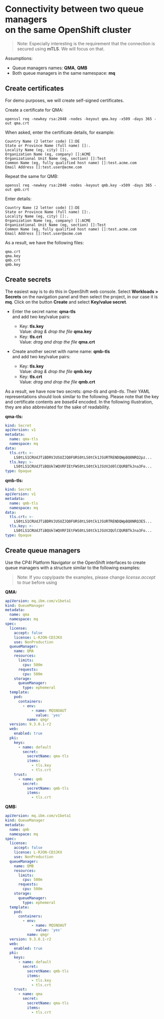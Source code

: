 
# Connectivity between two queue managers <br> on the same OpenShift cluster

>Note: Especially interesting is the requirement that the connection is secured using **mTLS**. We will focus on that.

Assumptions:
  - Queue managers names: **QMA**, **QMB**
  - Both queue managers in the same namespace: **mq**


## Create certificates

For demo purposes, we will create self-signed certificates.

Create a certificate for QMA:
```
openssl req -newkey rsa:2048 -nodes -keyout qma.key -x509 -days 365 -out qma.crt
```

When asked, enter the certificate details, for example:
```
Country Name (2 letter code) []:DE
State or Province Name (full name) []:.
Locality Name (eg, city) []:.
Organization Name (eg, company) []:ACME
Organizational Unit Name (eg, section) []:Test
Common Name (eg, fully qualified host name) []:test.acme.com
Email Address []:test.user@acme.com
```

Repeat the same for QMB:
```
openssl req -newkey rsa:2048 -nodes -keyout qmb.key -x509 -days 365 -out qmb.crt
```

Enter details:
```
Country Name (2 letter code) []:DE
State or Province Name (full name) []:.
Locality Name (eg, city) []:.
Organization Name (eg, company) []:ACME
Organizational Unit Name (eg, section) []:Test
Common Name (eg, fully qualified host name) []:test.acme.com
Email Address []:test.user@acme.com
```

As a result, we have the following files:
```
qma.crt
qma.key
qmb.crt
qmb.key    
```

## Create secrets

The easiest way is to do this in OpenShift web console. Select **Workloads > Secrets** on the navigation panel and then select the project, in our case it is **mq**. Click on the button **Create** and select **Key/value secret**. 

- Enter the secret name: **qma-tls** <br>
  and add two key/value pairs:
  - Key: **tls.key** <br>
    Value: *drag & drop the file* **qma.key**
  - Key: **tls.crt** <br>
    Value: *drag and drop the file* **qma.crt**


- Create another secret with name name: **qmb-tls** <br>
  and add two key/value pairs:
  - Key: **tls.key** <br>
    Value: *drag & drop the file* **qmb.key**
  - Key: **tls.crt** <br>
    Value: *drag and drop the file* **qmb.crt**

As a result, we have now two secrets: *qma-tls* and *qmb-tls*.
Their YAML representations should look similar to the following. Please note that the key and certificate contents are *base64* encoded. In the following illustration, they are also abbreviated for the sake of readability.

**qma-tls:**
```yaml
kind: Secret
apiVersion: v1
metadata:
  name: qma-tls
  namespace: mq
data:
  tls.crt: >-
    LS0tLS1CRUdJTiBDRVJUSUZJQ0FURS0tLS0tCk1JSURTRENDQWpBQ0NRQ2pz...
  tls.key: >-
    LS0tLS1CRUdJTiBQUklWQVRFIEtFWS0tLS0tCk1JSUV2d0lCQURBTkJna3Fo...
type: Opaque
```

**qmb-tls:**
```yaml
kind: Secret
apiVersion: v1
metadata:
  name: qmb-tls
  namespace: mq
data:
  tls.crt: >-
    LS0tLS1CRUdJTiBDRVJUSUZJQ0FURS0tLS0tCk1JSURTRENDQWpBQ0NRQ3E5...
  tls.key: >-
    LS0tLS1CRUdJTiBQUklWQVRFIEtFWS0tLS0tCk1JSUV2QUlCQURBTkJna3Fo...
type: Opaque

```


## Create queue managers

Use the CP4I Platform Navigator or the OpenShift interfaces to create queue managers with a structure similar to the following examples:

>Note: If you copy/paste the examples, please change *license.accept* to *true* before using 

**QMA:**
```yaml
apiVersion: mq.ibm.com/v1beta1
kind: QueueManager
metadata:
  name: qma
  namespace: mq
spec:
  license:
    accept: false
    license: L-RJON-CD3JKX
    use: NonProduction
  queueManager:
    name: QMA
    resources:
      limits:
        cpu: 500m
      requests:
        cpu: 500m
    storage:
      queueManager:
        type: ephemeral
  template:
    pod:
      containers:
        - env:
            - name: MQSNOAUT
              value: 'yes'
          name: qmgr
  version: 9.3.0.1-r2
  web:
    enabled: true
  pki:
    keys:
      - name: default
        secret:
          secretName: qma-tls
          items:
            - tls.key
            - tls.crt
    trust:
      - name: qmb
        secret:
          secretName: qmb-tls
          items:
            - tls.crt

```

**QMB:**
```yaml
apiVersion: mq.ibm.com/v1beta1
kind: QueueManager
metadata:
  name: qmb
  namespace: mq
spec:
  license:
    accept: false
    license: L-RJON-CD3JKX
    use: NonProduction
  queueManager:
    name: QMB
    resources:
      limits:
        cpu: 500m
      requests:
        cpu: 500m
    storage:
      queueManager:
        type: ephemeral
  template:
    pod:
      containers:
        - env:
            - name: MQSNOAUT
              value: 'yes'
          name: qmgr
  version: 9.3.0.1-r2
  web:
    enabled: true
  pki:
    keys:
      - name: default
        secret:
          secretName: qmb-tls
          items:
            - tls.key
            - tls.crt
    trust:
      - name: qma
        secret:
          secretName: qma-tls
          items:
            - tls.crt
```




























